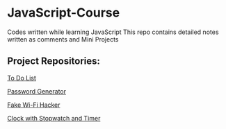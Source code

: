 # JavaScript-Course
Codes written while learning JavaScript
This repo contains detailed notes written as comments and Mini Projects

## Project Repositories:
[To Do List](https://github.com/vikingwarior/to-do-list/tree/main)

[Password Generator](https://github.com/vikingwarior/PasswordGenerator/tree/main)

[Fake Wi-Fi Hacker](https://github.com/vikingwarior/HackPrank/tree/main)

[Clock with Stopwatch and Timer](https://github.com/vikingwarior/clock/tree/main)
